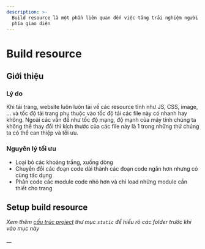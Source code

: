 ```yaml
---
description: >-
  Build resource là một phần liên quan đến việc tăng trải nghiệm người dùng ở
  phía giao diện
---
```


# Build resource

## Giới thiệu

### Lý do&#x20;

Khi tải trang, website luôn luôn tải về các resource tĩnh như JS, CSS, image, ... và tốc độ tải trang phụ thuộc vào tốc độ tải các file này có nhanh hay không. Ngoài các vấn đề như tốc độ mạng, độ mạnh của máy tính chúng ta không thể thay đổi thì kích thước của các file này là 1 trong những thứ chúng ta có thể can thiệp và tối ưu.&#x20;

### Nguyên lý tối ưu

* Loại bỏ các khoảng trắng, xuống dòng&#x20;
* Chuyển đổi các đoạn code dài thành các đoạn code ngắn hơn nhưng có cùng tác dụng
* Phân code các module code nhỏ hơn và chỉ load những module cần thiết cho trang

## Setup build resource

_Xem thêm_ [_cấu trúc project_](setup-project/cau-truc-project.md) _thư mục `static` để hiểu rõ các folder trước khi vào mục này_

__
